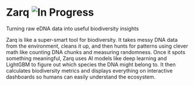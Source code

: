 # Zarq ![In Progress](https://img.shields.io/badge/Status-In%20Progress-yellow)
Turning raw eDNA data into useful biodiversity insights 


Zarq is like a super-smart tool for biodiversity. It takes messy DNA data from the environment, cleans it up, and then hunts for patterns using clever math like counting DNA chunks and measuring randomness.
Once it spots something meaningful, Zarq uses AI models like deep learning and LightGBM to figure out which species the DNA might belong to. It then calculates biodiversity metrics and displays everything on interactive dashboards so humans can easily understand the ecosystem.

